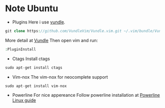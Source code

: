 # Note Ubuntu

* Plugins
Here i use [vundle](https://github.com/VundleVim/Vundle.vim).
```php
git clone https://github.com/VundleVim/Vundle.vim.git ~/.vim/bundle/Vundle.vim
```
More detail at [Vundle](https://github.com/VundleVim/Vundle.vim)
Then open vim and run:
```php
:PluginInstall
```

* Ctags
Install ctags
```php
sudo apt-get install ctags
```

* Vim-nox
The vim-nox for neocomplete support
```php
sudo apt-get install vim-nox
```

* Powerline
For nice appereance
Follow powerline installation at [Powerline Linux guide](https://powerline.readthedocs.org/en/master/installation/linux.html)
